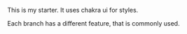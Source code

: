 This is my starter. It uses chakra ui for styles.

Each branch has a different feature, that is commonly used. 
